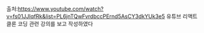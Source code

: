 출처:https://www.youtube.com/watch?v=fs01JJIqfRk&list=PL6jnTQwFvrdbccPErnd5AsCY3dkYUk3e5
유튜브 리액트 클론 코딩 관련 강의를 보고 작성하였다
